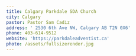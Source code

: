```yaml
---
title: Calgary Parkdale SDA Church
city: Calgary
pastor: Pastor Sam Cadiz
address: ' 2530 6th Ave NW, Calgary AB T2N 0X6'
phone: 403-614-9512
website: 'https://parkdaleadventist.ca'
photo: /assets/fullsizerender.jpg
---
```


